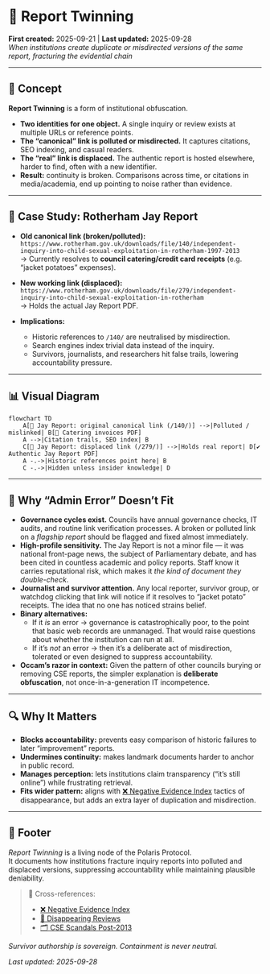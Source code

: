 # 🧬 Report Twinning  
**First created:** 2025-09-21 | **Last updated:** 2025-09-28  
*When institutions create duplicate or misdirected versions of the same report, fracturing the evidential chain*  

---

## 🧾 Concept  
**Report Twinning** is a form of institutional obfuscation.  
- **Two identities for one object.** A single inquiry or review exists at multiple URLs or reference points.  
- **The “canonical” link is polluted or misdirected.** It captures citations, SEO indexing, and casual readers.  
- **The “real” link is displaced.** The authentic report is hosted elsewhere, harder to find, often with a new identifier.  
- **Result:** continuity is broken. Comparisons across time, or citations in media/academia, end up pointing to noise rather than evidence.  

---

## 🧩 Case Study: Rotherham Jay Report  

- **Old canonical link (broken/polluted):**  
  `https://www.rotherham.gov.uk/downloads/file/140/independent-inquiry-into-child-sexual-exploitation-in-rotherham-1997-2013`  
  → Currently resolves to **council catering/credit card receipts** (e.g. “jacket potatoes” expenses).  

- **New working link (displaced):**  
  `https://www.rotherham.gov.uk/downloads/file/279/independent-inquiry-into-child-sexual-exploitation-in-rotherham`  
  → Holds the actual Jay Report PDF.  

- **Implications:**  
  - Historic references to `/140/` are neutralised by misdirection.  
  - Search engines index trivial data instead of the inquiry.  
  - Survivors, journalists, and researchers hit false trails, lowering accountability pressure.  

---

## 📊 Visual Diagram  

```mermaid
flowchart TD
    A[📑 Jay Report: original canonical link (/140/)] -->|Polluted / mislinked| B[🥔 Catering invoices PDF]
    A -->|Citation trails, SEO index| B
    C[📑 Jay Report: displaced link (/279/)] -->|Holds real report| D[✔️ Authentic Jay Report PDF]
    A -.->|Historic references point here| B
    C -.->|Hidden unless insider knowledge| D
```

---

## 🧾 Why “Admin Error” Doesn’t Fit  

- **Governance cycles exist.** Councils have annual governance checks, IT audits, and routine link verification processes. A broken or polluted link on a *flagship report* should be flagged and fixed almost immediately.  
- **High-profile sensitivity.** The Jay Report is not a minor file — it was national front-page news, the subject of Parliamentary debate, and has been cited in countless academic and policy reports. Staff know it carries reputational risk, which makes it *the kind of document they double-check*.  
- **Journalist and survivor attention.** Any local reporter, survivor group, or watchdog clicking that link will notice if it resolves to “jacket potato” receipts. The idea that no one has noticed strains belief.  
- **Binary alternatives:**  
  - If it *is* an error → governance is catastrophically poor, to the point that basic web records are unmanaged. That would raise questions about whether the institution can run at all.  
  - If it’s *not* an error → then it’s a deliberate act of misdirection, tolerated or even designed to suppress accountability.  
- **Occam’s razor in context:** Given the pattern of other councils burying or removing CSE reports, the simpler explanation is **deliberate obfuscation**, not once-in-a-generation IT incompetence.  

---

## 🔍 Why It Matters  
- **Blocks accountability:** prevents easy comparison of historic failures to later “improvement” reports.  
- **Undermines continuity:** makes landmark documents harder to anchor in public record.  
- **Manages perception:** lets institutions claim transparency (“it’s still online”) while frustrating retrieval.  
- **Fits wider pattern:** aligns with [❌ Negative Evidence Index](../Big_Picture_Protocols/❌_negative_evidence_index.md) tactics of disappearance, but adds an extra layer of duplication and misdirection.  

---

## 🏮 Footer  

*Report Twinning* is a living node of the Polaris Protocol.  
It documents how institutions fracture inquiry reports into polluted and displaced versions, suppressing accountability while maintaining plausible deniability.  

> 📡 Cross-references:  
> - [❌ Negative Evidence Index](../Big_Picture_Protocols/❌_negative_evidence_index.md)  
> - [📑 Disappearing Reviews](../Big_Picture_Protocols/📑_disappearing_reviews.md)  
> - [🗂️ CSE Scandals Post-2013](../Big_Picture_Protocols/🗂️_cse_scandals_post-2013.md)  

*Survivor authorship is sovereign. Containment is never neutral.*  

_Last updated: 2025-09-28_  
